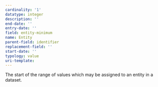 ```yaml
---
cardinality: '1'
datatype: integer
description: ''
end-date: ''
entry-date: ''
field: entity-minimum
name: Entity
parent-field: identifier
replacement-field: ''
start-date: ''
typology: value
uri-template:
---
```


The start of the range of values which may be assigned to an entity in a dataset.

